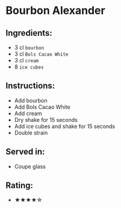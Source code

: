 # Bourbon Alexander

## Ingredients:
- 3 cl `bourbon`
- 3 cl `Bols Cacao White`
- 3 cl `cream`
- 8 `ice cubes`

## Instructions:
- Add bourbon
- Add Bols Cacao White
- Add cream
- Dry shake for 15 seconds
- Add ice cubes and shake for 15 seconds
- Double strain

## Served in:
- Coupe glass

## Rating:
- ★★★★☆